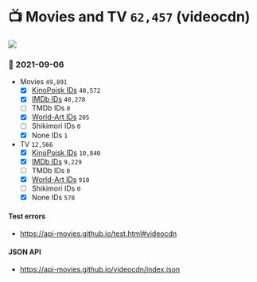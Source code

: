 # :tv: Movies and TV `62,457` (videocdn)

<a href="https://API-Movies.github.io"><img src="https://API-Movies.github.io/banner.png?cache"></a>

### :date: 2021-09-06
- Movies `49,891`
  - [x] <a href="https://API-Movies.github.io/videocdn/movie_kinopoisk_ids.json">KinoPoisk IDs</a> `40,572`
  - [x] <a href="https://API-Movies.github.io/videocdn/movie_imdb_ids.json">IMDb IDs</a> `40,278`
  - [ ] TMDb IDs `0`
  - [x] <a href="https://API-Movies.github.io/videocdn/movie_world_art_ids.json">World-Art IDs</a> `205`
  - [ ] Shikimori IDs `0`
  - [x] None IDs `1`
- TV `12,566`
  - [x] <a href="https://API-Movies.github.io/videocdn/tv_kinopoisk_ids.json">KinoPoisk IDs</a> `10,840`
  - [x] <a href="https://API-Movies.github.io/videocdn/tv_imdb_ids.json">IMDb IDs</a> `9,229`
  - [ ] TMDb IDs `0`
  - [x] <a href="https://API-Movies.github.io/videocdn/tv_world_art_ids.json">World-Art IDs</a> `910`
  - [ ] Shikimori IDs `0`
  - [x] None IDs `578`
#### Test errors
- <a href='https://api-movies.github.io/test.html#videocdn'>https://api-movies.github.io/test.html#videocdn</a>
#### JSON API
- <a href='https://api-movies.github.io/videocdn/index.json'>https://api-movies.github.io/videocdn/index.json</a>
